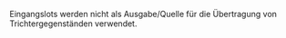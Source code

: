 Eingangslots werden nicht als Ausgabe/Quelle für die Übertragung von Trichtergegenständen verwendet.